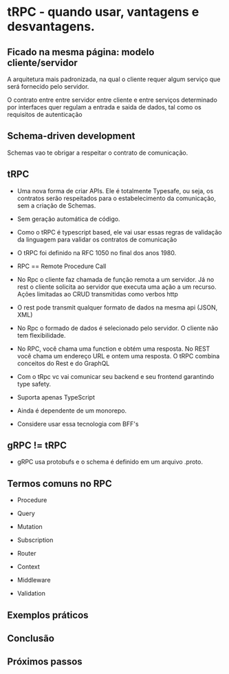 # tRPC - quando usar, vantagens e desvantagens.

## Ficado na mesma página: modelo cliente/servidor

A arquitetura mais padronizada, na qual o cliente requer algum serviço que será fornecido pelo servidor.

O contrato entre entre servidor entre cliente e entre serviços determinado por interfaces quer regulam a entrada e saida de dados, tal como os requisitos de autenticação

## Schema-driven development

Schemas vao te obrigar a respeitar o contrato de comunicação.

## tRPC

- Uma nova forma de criar APIs. Ele é totalmente Typesafe, ou seja, os contratos serão respeitados para o estabelecimento da comunicação, sem a criação de Schemas.

- Sem geração automática de código.

- Como o tRPC é typescript based, ele vai usar essas regras de validação da linguagem para validar os contratos de comunicação

- O tRPC foi definido na RFC 1050 no final dos anos 1980.

- RPC == Remote Procedure Call

- No Rpc o cliente faz chamada de função remota a um servidor. Já no rest o cliente solicita ao servidor que executa uma ação a um recurso. Ações limitadas ao CRUD transmitidas como verbos http

- O rest pode transmit qualquer formato de dados na mesma api (JSON, XML)

- No Rpc o formado de dados é selecionado pelo servidor. O cliente não tem flexibilidade.

- No RPC, você chama uma function e obtém uma resposta. No REST você chama um endereço URL e ontem uma resposta. O tRPC combina conceitos do Rest e do GraphQL

- Com o tRpc vc vai comunicar seu backend e seu frontend garantindo type safety.

- Suporta apenas TypeScript

- Ainda é dependente de um monorepo.

- Considere usar essa tecnologia com BFF's

## gRPC != tRPC

- gRPC usa protobufs e o schema é definido em um arquivo .proto.

## Termos comuns no RPC

- Procedure

- Query

- Mutation

- Subscription

- Router

- Context

- Middleware

- Validation

## Exemplos práticos

## Conclusão

## Próximos passos
